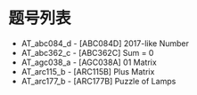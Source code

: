 # 题号列表

- AT_abc084_d - [ABC084D] 2017-like Number
- AT_abc362_c - [ABC362C] Sum = 0
- AT_agc038_a - [AGC038A] 01 Matrix
- AT_arc115_b - [ARC115B] Plus Matrix
- AT_arc177_b - [ARC177B] Puzzle of Lamps

